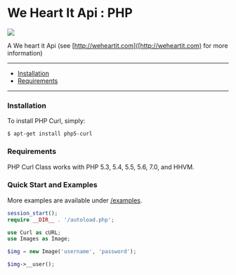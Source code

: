 # We Heart It Api : PHP

[<img src="http://cdn-img.easyicon.net/png/11454/1145431.gif">](http://weheartit.com)

A We heart it Api (see [http://weheartit.com]([http://weheartit.com) for more information)

---

- [Installation](#installation)
- [Requirements](#requirements)

---

### Installation

To install PHP Curl, simply:

    $ apt-get install php5-curl

### Requirements

PHP Curl Class works with PHP 5.3, 5.4, 5.5, 5.6, 7.0, and HHVM.

### Quick Start and Examples

More examples are available under [/examples](https://github.com/php-curl-class/php-curl-class/tree/master/examples).

```php
session_start();
require __DIR__ . '/autoload.php';

use Curl as cURL;
use Images as Image;

$img = new Image('username', 'password');

$img->__user();
